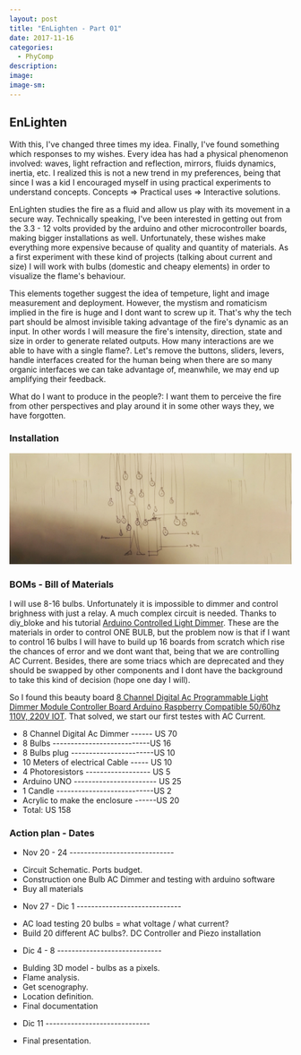 ```yaml
---
layout: post
title: "EnLighten - Part 01"
date: 2017-11-16
categories: 
  - PhyComp
description: 
image: 
image-sm:
---
```


## EnLighten

With this, I've changed three times my idea. Finally, I've found something which responses to my wishes. Every idea has had a physical phenomenon involved: waves, light refraction and reflection, mirrors, fluids dynamics, inertia, etc. I realized this is not a new trend in my preferences, being that since I was a kid I encouraged myself in using practical experiments to understand concepts. Concepts => Practical uses => Interactive solutions.

EnLighten studies the fire as a fluid and allow us play with its movement in a secure way. Technically speaking, I've been interested in getting out from the 3.3 - 12 volts provided by the arduino and other microcontroller boards, making bigger installations as well. Unfortunately, these wishes make everything more expensive because of quality and quantity of materials. As a first experiment with these kind of projects (talking about current and size) I will work with bulbs (domestic and cheapy elements) in order to visualize the flame's behaviour.


This elements together suggest the idea of tempeture, light and image measurement and deployment. However, the mystism and romaticism implied in the fire is huge and I dont want to screw up it. That's why the tech part should be almost invisible taking advantage of the fire's dynamic as an input. In other words I will measure the fire's intensity, direction, state and size in order to generate related outputs. How many interactions are we able to have with a single flame?. Let's remove the buttons, sliders, levers, handle interfaces created for the human being when there are so many organic interfaces we can take advantage of, meanwhile, we may end up amplifying their feedback.

What do I want to produce in the people?: I want them to perceive the fire from other perspectives and play around it in some other ways they, we have forgotten.

### Installation

![Enlighten](/assets/enlighten.jpeg)

### BOMs - Bill of Materials

I will use 8-16 bulbs. Unfortunately it is impossible to dimmer and control brighness with just a relay. A much complex circuit is needed. Thanks to diy_bloke and his tutorial [Arduino Controlled Light Dimmer](http://www.instructables.com/id/Arduino-controlled-light-dimmer-The-circuit/).
These are the materials in order to control ONE BULB, but the problem now is that if I want to control 16 bulbs I will have to build up 16 boards from scratch which rise the chances of error and we dont want that, being that we are controlling AC Current. Besides, there are some triacs which are deprecated and they should be swapped by other components and I dont have the background to take this kind of decision (hope one day I will).

So I found this beauty board [8 Channel Digital Ac Programmable Light Dimmer Module Controller Board Arduino Raspberry Compatible 50/60hz 110V, 220V IOT](https://www.amazon.com/Channel-Programmable-Controller-Raspberry-Compatible/dp/B01BMSRVVE). That solved, we start our first testes with AC Current.

- 8 Channel Digital Ac Dimmer ------ US 70
- 8 Bulbs ---------------------------US 16
- 8 Bulbs plug -----------------------US 10
- 10 Meters of electrical Cable ----- US 10
- 4 Photoresistors ------------------ US 5
- Arduino UNO ----------------------- US 25
- 1 Candle ---------------------------US 2
- Acrylic to make the enclosure ------US 20
- Total: US 158


### Action plan - Dates

 + Nov 20 - 24 -----------------------------
 - Circuit Schematic. Ports budget.
 - Construction one Bulb AC Dimmer and testing with arduino software
 - Buy all materials
 + Nov 27 - Dic 1 -----------------------------
 - AC load testing 20 bulbs = what voltage / what current?
 - Build 20 different AC bulbs?. DC Controller and Piezo installation
 + Dic 4 - 8 -----------------------------
 - Bulding 3D model - bulbs as a pixels.
 - Flame analysis.
 - Get scenography.
 - Location definition.
 - Final documentation
 + Dic 11 -----------------------------
 - Final presentation.





